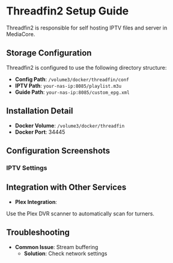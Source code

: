 # Threadfin2 Setup Guide

Threadfin2 is responsible for self hosting IPTV files and server in MediaCore.

## Storage Configuration

Threadfin2 is configured to use the following directory structure:

- **Config Path**: `/volume3/docker/threadfin/conf`
- **IPTV Path**: `your-nas-ip:8085/playlist.m3u`
-  **Guide Path**:  `your-nas-ip:8085/custom_epg.xml`

## Installation Detail

- **Docker Volume**: `/volume3/docker/threadfin`
- **Docker Port**: 34445

## Configuration Screenshots

### IPTV Settings

## Integration with Other Services

- **Plex Integration**:

Use the Plex DVR scanner to automatically scan for turners. 

## Troubleshooting

- **Common Issue**: Stream buffering
  - **Solution**: Check network settings

